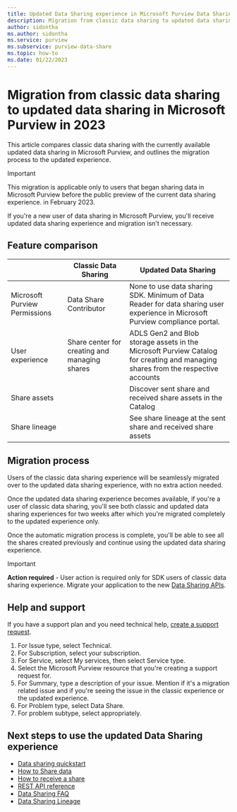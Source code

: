 ```yaml
---
title: Updated Data Sharing experience in Microsoft Purview Data Sharing
description: Migration from classic data sharing to updated data sharing in Microsoft Purview.
author: sidontha
ms.author: sidontha
ms.service: purview
ms.subservice: purview-data-share
ms.topic: how-to
ms.date: 01/22/2023
---
```

# Migration from classic data sharing to updated data sharing in Microsoft Purview in 2023

This article compares classic data sharing with the currently available updated data sharing in Microsoft Purview, and outlines the migration process to the updated experience.

> [!IMPORTANT]
> This migration is applicable only to users that began sharing data in Microsoft Purview before the public preview of the current data sharing experience. in February 2023.

If you're a new user of data sharing in Microsoft Purview, you'll receive updated data sharing experience and migration isn't necessary.

## Feature comparison

| | **Classic Data Sharing** | **Updated Data Sharing** |
|---|---|---|
|Microsoft Purview Permissions|Data Share Contributor|None to use data sharing SDK. Minimum of Data Reader for data sharing user experience in Microsoft Purview compliance portal.|
|User experience|Share center for creating and managing shares|ADLS Gen2 and Blob storage assets in the Microsoft Purview Catalog for creating and managing shares from the respective accounts|
|Share assets| |Discover sent share and received share assets in the Catalog|
|Share lineage| |See share lineage at the sent share and received share assets|

## Migration process

Users of the classic data sharing experience will be seamlessly migrated over to the updated data sharing experience, with no extra action needed.

Once the updated data sharing experience becomes available, if you're a user of classic data sharing, you'll see both classic and updated data sharing experiences for two weeks after which you're migrated completely to the updated experience only.

Once the automatic migration process is complete, you'll be able to see all the shares created previously and continue using the updated data sharing experience.

> [!IMPORTANT]
> **Action required** - User action is required only for SDK users of classic data sharing experience. Migrate your application to the new [Data Sharing APIs](/rest/api/purview/).

## Help and support

If you have a support plan and you need technical help, [create a support request](https://portal.azure.com/#blade/Microsoft_Azure_Support/HelpAndSupportBlade/newsupportrequest).

1. For Issue type, select Technical.  
1. For Subscription, select your subscription.  
1. For Service, select My services, then select Service type.  
1. Select the Microsoft Purview resource that you're creating a support request for.  
1. For Summary, type a description of your issue. Mention if it's a migration related issue and if you're seeing the issue in the classic experience or the updated experience.  
1. For Problem type, select Data Share.  
1. For problem subtype, select appropriately.


## Next steps to use the updated Data Sharing experience

* [Data sharing quickstart](quickstart-data-share.md)
* [How to Share data](how-to-share-data.md)
* [How to receive a share](how-to-receive-share.md)
* [REST API reference](/rest/api/purview/)
* [Data Sharing FAQ](how-to-data-share-faq.md)
* [Data Sharing Lineage](how-to-lineage-purview-data-sharing.md)
